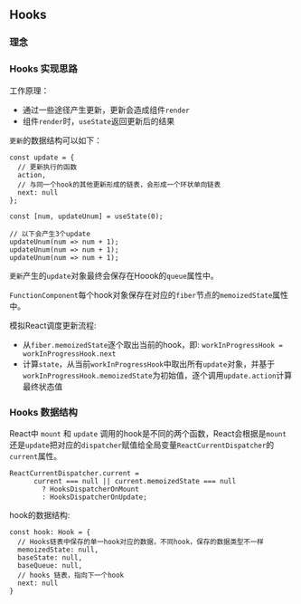 ## Hooks

### 理念

### Hooks 实现思路

工作原理：

- 通过一些途径产生更新，更新会造成组件`render`
- 组件`render`时，`useState`返回更新后的结果

`更新`的数据结构可以如下：

```
const update = {
  // 更新执行的函数
  action,
  // 与同一个hook的其他更新形成的链表，会形成一个环状单向链表
  next: null
};

const [num, updateUnum] = useState(0);

// 以下会产生3个update
updateUnum(num => num + 1);
updateUnum(num => num + 1);
updateUnum(num => num + 1);
```

`更新`产生的`update`对象最终会保存在Hoook的`queue`属性中。

`FunctionComponent`每个hook对象保存在对应的`fiber`节点的`memoizedState`属性中。

模拟React调度更新流程:

- 从`fiber.memoizedState`逐个取出当前的hook，即: `workInProgressHook = workInProgressHook.next`
- 计算`state`，从当前`workInProgressHook`中取出所有`update`对象，并基于`workInProgressHook.memoizedState`为初始值，逐个调用`update.action`计算最终状态值


### Hooks 数据结构

React中 `mount` 和 `update` 调用的hook是不同的两个函数，React会根据是`mount`还是`update`把对应的`dispatcher`赋值给全局变量`ReactCurrentDispatcher`的`current`属性。

```
ReactCurrentDispatcher.current =
      current === null || current.memoizedState === null
        ? HooksDispatcherOnMount
        : HooksDispatcherOnUpdate; 
```

hook的数据结构:

```
const hook: Hook = {
  // Hooks链表中保存的单一hook对应的数据，不同hook，保存的数据类型不一样
  memoizedState: null,
  baseState: null,
  baseQueue: null,
  // hooks 链表，指向下一个hook
  next: null
}
```
